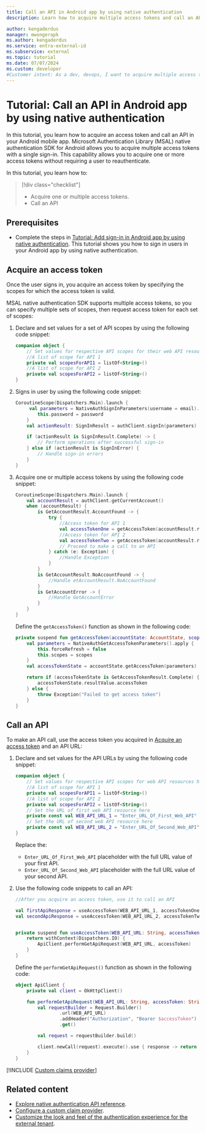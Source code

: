 ```yaml
---
title: Call an API in Android app by using native authentication
description: Learn how to acquire multiple access tokens and call an API in Android app by using native authentication.

author: kengaderdus
manager: mwongerapk
ms.author: kengaderdus
ms.service: entra-external-id
ms.subservice: external
ms.topic: tutorial
ms.date: 07/07/2024
ms.custom: developer
#Customer intent: As a dev, devops, I want to acquire multiple access tokens so that I call a web API in an Android mobile app by using native authentication
---
```


# Tutorial: Call an API in Android app by using native authentication

In this tutorial, you learn how to acquire an access token and call an API in your Android mobile app. Microsoft Authentication Library (MSAL) native authentication SDK for Android allows you to acquire multiple access tokens with a single sign-in. This capability allows you to acquire one or more access tokens without requiring a user to reauthenticate. 

In this tutorial, you learn how to: 

> [!div class="checklist"]
> 
> - Acquire one or multiple access tokens.
> - Call an API

## Prerequisites

- Complete the steps in [Tutorial: Add sign-in in Android app by using native authentication](tutorial-native-authentication-android-sign-in-sign-out.md). This tutorial shows you how to sign in users in your Android app by using native authentication.

## Acquire an access token

Once the user signs in, you acquire an access token by specifying the scopes for which the access token is valid. 

MSAL native authentication SDK supports multiple access tokens, so you can specify multiple sets of scopes, then request access token for each set of scopes:

1. Declare and set values for a set of API scopes by using the following code snippet:

    ```kotlin
    companion object {
        // Set values for respective API scopes for their web API resources here, for example: ["api://<Resource_App_ID>/ToDoList.Read", "api://<Resource_App_ID>/ToDoList.ReadWrite"]
        //A list of scope for API 1
        private val scopesForAPI1 = listOf<String>()
        //A list of scope for API 2
        private val scopesForAPI2 = listOf<String>()
    }
    ```

1. Signs in user by using the following code snippet:

    ```kotlin    
    CoroutineScope(Dispatchers.Main).launch {
         val parameters = NativeAuthSignInParameters(username = email).apply {
            this.password = password
        }
        val actionResult: SignInResult = authClient.signIn(parameters)

        if (actionResult is SignInResult.Complete) -> {
            // Perform operations after successful sign-in
        } else if (actionResult is SignInError) {
            // Handle sign-in errors
        }
    }
    ```

1. Acquire one or multiple access tokens by using the following code snippet:

    ```kotlin
    CoroutineScope(Dispatchers.Main).launch {
        val accountResult = authClient.getCurrentAccount()
        when (accountResult) {
            is GetAccountResult.AccountFound -> {
                try {
                    //Access token for API 1
                    val accessTokenOne = getAccessToken(accountResult.resultValue, scopesForAPI1)
                    //Access token for API 2
                    val accessTokenTwo = getAccessToken(accountResult.resultValue, scopesForAPI2)
                    // Proceed to make a call to an API
                } catch (e: Exception) {
                    //Handle Exception
                }
            }
            is GetAccountResult.NoAccountFound -> {
                //Handle etAccountResult.NoAccountFound
            }
            is GetAccountError -> {
                //Handle GetAccountError 
            }
        }
    }   

    ```

    Define the `getAccessToken()` function as shown in the following code:

    ```kotlin    
    private suspend fun getAccessToken(accountState: AccountState, scopes: List<String>): String {
        val parameters = NativeAuthGetAccessTokenParameters().apply {
            this.forceRefresh = false
            this.scopes = scopes
        }
        val accessTokenState = accountState.getAccessToken(parameters)

        return if (accessTokenState is GetAccessTokenResult.Complete) {
            accessTokenState.resultValue.accessToken
        } else {
            throw Exception("Failed to get access token")
        }
    }
    ```

<!--The first parameter of the `getAccessToken(boolean,scopes)` indicates whether the SDK should refresh the access token. The default values is *false* and. Unless you have good reason to, you should not use this parameter.-->

## Call an API

To make an API call, use the access token you acquired in [Acquire an access token](#acquire-an-access-token) and an API URL:

1. Declare and set values for the API URLs by using the following code snippet:

    ```kotlin
    companion object {
        // Set values for respective API scopes for web API resources here, for example: ["api://<Resource_App_ID>/ToDoList.Read", "api://<Resource_App_ID>/ToDoList.ReadWrite"]
        //A list of scope for API 1
        private val scopesForAPI1 = listOf<String>()
        //A list of scope for API 2
        private val scopesForAPI2 = listOf<String>()
        // Set the URL of first web API resource here
        private const val WEB_API_URL_1 = "Enter_URL_Of_First_Web_API" 
        // Set the URL of second web API resource here
        private const val WEB_API_URL_2 = "Enter_URL_Of_Second_Web_API" 
    }
    ``` 
    
    Replace the:
    
    - `Enter_URL_Of_First_Web_API` placeholder with the full URL value of your first API.
    - `Enter_URL_Of_Second_Web_API` placeholder with the full URL value of your second API.

1. Use the following code snippets to call an API:

    ```kotlin
    //After you acquire an access token, use it to call an API

    val firstApiResponse = useAccessToken(WEB_API_URL_1, accessTokenOne)
    val secondApiResponse = useAccessToken(WEB_API_URL_2, accessTokenTwo)


    private suspend fun useAccessToken(WEB_API_URL: String, accessToken: String): Response {
        return withContext(Dispatchers.IO) {
            ApiClient.performGetApiRequest(WEB_API_URL, accessToken)
        }
    }
    ```
    
    Define the `performGetApiRequest()` function as shown in the following code:
    
    ```kotlin
    object ApiClient {
        private val client = OkHttpClient()
    
        fun performGetApiRequest(WEB_API_URL: String, accessToken: String): Response {    
            val requestBuilder = Request.Builder()
                    .url(WEB_API_URL)
                    .addHeader("Authorization", "Bearer $accessToken")
                    .get()
    
            val request = requestBuilder.build()
    
            client.newCall(request).execute().use { response -> return response }
        }
    }
    ```

[!INCLUDE [Custom claims provider](../customers/includes/native-auth/support-custom-claims-provider.md)]

## Related content

- [Explore native authentication API reference](/entra/identity-platform/reference-native-authentication-api?toc=/entra/external-id/toc.json&bc=/entra/external-id/breadcrumb/toc.json).
- [Configure a custom claim provider](/entra/identity-platform/custom-extension-tokenissuancestart-configuration?toc=/entra/external-id/toc.json&bc=/entra/external-id/breadcrumb/toc.json).
- [Customize the look and feel of the authentication experience for the external tenant](concept-branding-customers.md).